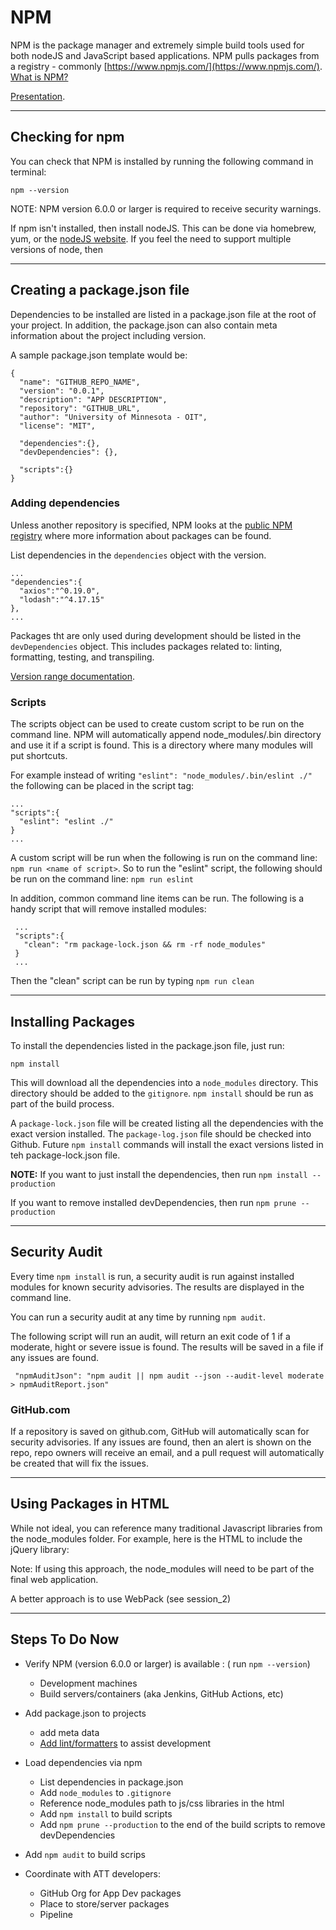 # NPM

NPM is the package manager and extremely simple build tools used for both nodeJS and JavaScript based applications. NPM pulls packages from a registry - commonly [https://www.npmjs.com/](https://www.npmjs.com/). [What is NPM?](https://docs.npmjs.com/about-npm/)

[Presentation](https://slides.com/kimberlydoberstein/deck-da75c0).

---

## Checking for npm

You can check that NPM is installed by running the following command in terminal:

```
npm --version
```

NOTE: NPM version 6.0.0 or larger is required to receive security warnings.

If npm isn't installed, then install nodeJS. This can be done via homebrew, yum, or the [nodeJS website](https://nodejs.org/en/). If you feel the need to support multiple versions of node, then

---

## Creating a package.json file

Dependencies to be installed are listed in a package.json file at the root of your project. In addition, the package.json can also contain meta information about the project including version.

A sample package.json template would be:

```
{
  "name": "GITHUB_REPO_NAME",
  "version": "0.0.1",
  "description": "APP DESCRIPTION",
  "repository": "GITHUB_URL",
  "author": "University of Minnesota - OIT",
  "license": "MIT",

  "dependencies":{},
  "devDependencies": {},

  "scripts":{}
}

```

### Adding dependencies

Unless another repository is specified, NPM looks at the [public NPM registry](https://www.npmjs.com/) where more information about packages can be found.

List dependencies in the `dependencies` object with the version.

```
...
"dependencies":{
  "axios":"^0.19.0",
  "lodash":"^4.17.15"
},
...
```

Packages tht are only used during development should be listed in the `devDependencies` object. This includes packages related to: linting, formatting, testing, and transpiling.

[Version range documentation](https://docs.npmjs.com/files/package.json#dependencies).

### Scripts

The scripts object can be used to create custom script to be run on the command line. NPM will automatically append node_modules/.bin directory and use it if a script is found. This is a directory where many modules will put shortcuts.

For example instead of writing `"eslint": "node_modules/.bin/eslint ./"` the following can be placed in the script tag:

```
...
"scripts":{
  "eslint": "eslint ./"
}
...
```

A custom script will be run when the following is run on the command line: `npm run <name of script>`. So to run the "eslint" script, the following should be run on the command line: `npm run eslint`

In addition, common command line items can be run. The following is a handy script that will remove installed modules:

```
 ...
 "scripts":{
   "clean": "rm package-lock.json && rm -rf node_modules"
 }
 ...
```

Then the "clean" script can be run by typing `npm run clean`

---

## Installing Packages

To install the dependencies listed in the package.json file, just run:

```
npm install
```

This will download all the dependencies into a `node_modules` directory. This directory should be added to the `gitignore`. `npm install` should be run as part of the build process.

A `package-lock.json` file will be created listing all the dependencies with the exact version installed. The `package-log.json` file should be checked into Github. Future `npm install` commands will install the exact versions listed in teh package-lock.json file.

**NOTE:** If you want to just install the dependencies, then run `npm install --production`

If you want to remove installed devDependencies, then run `npm prune --production`

---

## Security Audit

Every time `npm install` is run, a security audit is run against installed modules for known security advisories. The results are displayed in the command line.

You can run a security audit at any time by running `npm audit`.

The following script will run an audit, will return an exit code of 1 if a moderate, hight or severe issue is found. The results will be saved in a file if any issues are found.

```
 "npmAuditJson": "npm audit || npm audit --json --audit-level moderate > npmAuditReport.json"
```

### GitHub.com

If a repository is saved on github.com, GitHub will automatically scan for security advisories. If any issues are found, then an alert is shown on the repo, repo owners will receive an email, and a pull request will automatically be created that will fix the issues.

---

## Using Packages in HTML

While not ideal, you can reference many traditional Javascript libraries from the node_modules folder. For example, here is the HTML to include the jQuery library:

<script src="node_modules/jQuery/dist/jquery.min.js"></script>

Note: If using this approach, the node_modules will need to be part of the final web application.

A better approach is to use WebPack (see session_2)

---

## Steps To Do Now

- Verify NPM (version 6.0.0 or larger) is available : ( run `npm --version`)

  - Development machines
  - Build servers/containers (aka Jenkins, GitHub Actions, etc)

- Add package.json to projects

  - add meta data
  - [Add lint/formatters](https://github.umn.edu/dobe0002/AppTemplate) to assist development

- Load dependencies via npm

  - List dependencies in package.json
  - Add `node_modules` to `.gitignore`
  - Reference node_modules path to js/css libraries in the html
  - Add `npm install` to build scripts
  - Add `npm prune --production` to the end of the build scripts to remove devDependencies

- Add `npm audit` to build scrips

- Coordinate with ATT developers:
  - GitHub Org for App Dev packages
  - Place to store/server packages
  - Pipeline
